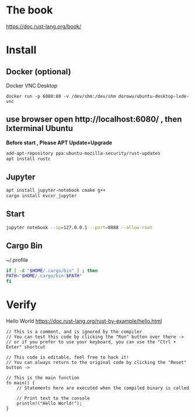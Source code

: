 The book
=======
https://doc.rust-lang.org/book/

Install
=====
Docker (optional)
-------
Docker VNC Desktop
```
docker run -p 6080:80 -v /dev/shm:/dev/shm dorowu/ubuntu-desktop-lxde-vnc
```
use browser open http://localhost:6080/ , then lxterminal
Ubuntu
-------
**Before start , Please APT Update+Upgrade**

```bash
add-apt-repository ppa:ubuntu-mozilla-security/rust-updates
apt install rustc
```

Jupyter
--------
```bash
apt install jupyter-notebook cmake g++
cargo install evcxr_jupyter
```
Start
---
```bash
jupyter notebook --ip=127.0.0.1 --port=8888 --allow-root
```
Cargo Bin
------
~/.profile
```bash
if [ -d "$HOME/.cargo/bin" ] ; then
PATH="$HOME/.cargo/bin:$PATH"
fi
```

Verify
====
Hello World
https://doc.rust-lang.org/rust-by-example/hello.html
```
// This is a comment, and is ignored by the compiler
// You can test this code by clicking the "Run" button over there ->
// or if you prefer to use your keyboard, you can use the "Ctrl + Enter" shortcut

// This code is editable, feel free to hack it!
// You can always return to the original code by clicking the "Reset" button ->

// This is the main function
fn main() {
    // Statements here are executed when the compiled binary is called

    // Print text to the console
    println!("Hello World!");
}
```